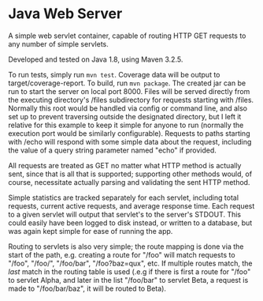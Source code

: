 Java Web Server
===============

A simple web servlet container, capable of routing HTTP GET requests to any number of simple servlets.

Developed and tested on Java 1.8, using Maven 3.2.5.

To run tests, simply run `mvn test`. Coverage data will be output to target/coverage-report. To build, run `mvn package`. The created jar can be run to start the server on local port 8000. Files will be served directly from the executing directory's /files subdirectory for requests starting with /files. Normally this root would be handled via config or command line, and also set up to prevent traversing outside the designated directory, but I left it relative for this example to keep it simple for anyone to run (normally the execution port would be similarly configurable). Requests to paths starting with /echo will respond with some simple data about the request, including the value of a query string parameter named "echo" if provided.

All requests are treated as GET no matter what HTTP method is actually sent, since that is all that is supported; supporting other methods would, of course, necessitate actually parsing and validating the sent HTTP method.

Simple statistics are tracked separately for each servlet, including total requests, current active requests, and average response time. Each request to a given servlet will output that servlet's to the server's STDOUT. This could easily have been logged to disk instead, or written to a database, but was again kept simple for ease of running the app.

Routing to servlets is also very simple; the route mapping is done via the start of the path, e.g. creating a route for "/foo" will match requests to "/foo", "/foo/", "/foo/bar", "/foo?baz=qux", etc. If multiple routes match, the _last_ match in the routing table is used (.e.g if there is first a route for "/foo" to servlet Alpha, and later in the list "/foo/bar" to servlet Beta, a request is made to "/foo/bar/baz", it will be routed to Beta).

